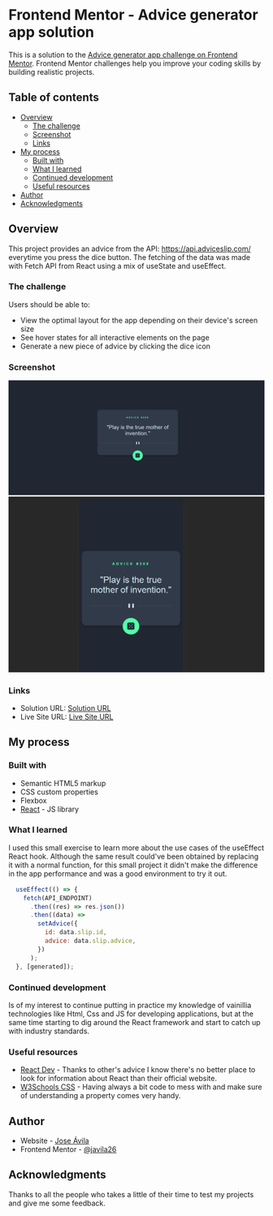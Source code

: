 # Frontend Mentor - Advice generator app solution

This is a solution to the [Advice generator app challenge on Frontend Mentor](https://www.frontendmentor.io/challenges/advice-generator-app-QdUG-13db). Frontend Mentor challenges help you improve your coding skills by building realistic projects.

## Table of contents

- [Overview](#overview)
  - [The challenge](#the-challenge)
  - [Screenshot](#screenshot)
  - [Links](#links)
- [My process](#my-process)
  - [Built with](#built-with)
  - [What I learned](#what-i-learned)
  - [Continued development](#continued-development)
  - [Useful resources](#useful-resources)
- [Author](#author)
- [Acknowledgments](#acknowledgments)

## Overview

This project provides an advice from the API: https://api.adviceslip.com/ everytime you press the dice button. The fetching of the data was made with Fetch API from React using a mix of useState and useEffect. 

### The challenge

Users should be able to:

- View the optimal layout for the app depending on their device's screen size
- See hover states for all interactive elements on the page
- Generate a new piece of advice by clicking the dice icon

### Screenshot

![](./desktop-solution.png)
![](./mobile-solution.png)


### Links

- Solution URL: [Solution URL](https://github.com/javila26/advice-generator-react)
- Live Site URL: [Live Site URL](https://advice-generator-react-ecru.vercel.app/)

## My process

### Built with

- Semantic HTML5 markup
- CSS custom properties
- Flexbox
- [React](https://reactjs.org/) - JS library

### What I learned

I used this small exercise to learn more about the use cases of the useEffect React hook. Although the same result could've been obtained by replacing it with a normal function, for this small project it didn't make the difference in the app performance and was a good environment to try it out.

```js
  useEffect(() => {
    fetch(API_ENDPOINT)
      .then((res) => res.json())
      .then((data) =>
        setAdvice({
          id: data.slip.id,
          advice: data.slip.advice,
        })
      );
  }, [generated]);
```

### Continued development

Is of my interest to continue putting in practice my knowledge of vainillia technologies like Html, Css and JS for developing applications, but at the same time starting to dig around the React framework and start to catch up with industry standards.

### Useful resources

- [React Dev](https://react.dev/learn/start-a-new-react-project) - Thanks to other's advice I know there's no better place to look for information about React than their official website.
- [W3Schools CSS](https://www.w3schools.com/css/) - Having always a bit code to mess with and make sure of understanding a property comes very handy.

## Author

- Website - [Jose Ávila](https://github.com/javila26)
- Frontend Mentor - [@javila26](https://www.frontendmentor.io/profile/javila26)

## Acknowledgments

Thanks to all the people who takes a little of their time to test my projects and give me some feedback. 

